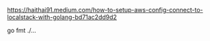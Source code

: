 
https://haithai91.medium.com/how-to-setup-aws-config-connect-to-localstack-with-golang-bd71ac2dd9d2



go fmt ./...
